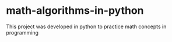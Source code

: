 # math-algorithms-in-python
This project was developed in python to practice math concepts in programming
